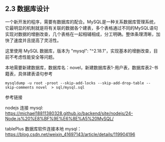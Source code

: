 ## 2.3 数据库设计

一个新开发的程序，需要有数据库的配合。MySQL是一种关系数据库管理系统，它最明显的机制就是将有关联的数据各个建表，多个表格通过不同的MySQL语句实现对数据的增删改查，几个表格在一起相辅相成，分工明确。整体条理清晰，加快了速度并且提高了灵活性。

这里使用 MySQL 数据库，版本为 "mysql": "^2.18.1"，实现基本的增删改查，目前不考虑性能安全等问题。

本地需要新建数据库，数据库名：novel，新建数据库表1-用户表，数据库表2-书籍表，具体建表语句参考

```
mysqldump -u root -proot --skip-add-locks --skip-add-drop-table --skip-comments novel  > sql/mysql.sql
```

参考链接

nodejs 连接 mysql: https://michael18811380328.github.io/backend/site/nodejs/24-Node.js%20%E8%BF%9E%E6%8E%A5%20MySQL/

tablePlus 数据库软件连接本地 mysql：https://blog.csdn.net/weixin_41697143/article/details/119904196

